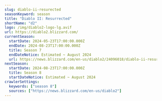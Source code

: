 ```yaml
---
slug: diablo-ii-resurected
seasonKeyword: season
title: "Diablo II: Resurrected"
shortName: "d2"
logo: /img/diablo2-logo-lg.avif
url: https://diablo2.blizzard.com/
currentSeason:
  startDate: 2024-05-23T17:00:00.000Z
  endDate: 2024-08-23T17:00:00.000Z
  title: Season 7
  endDateNotice: Estimated ~ August 2024
  url: https://news.blizzard.com/en-us/diablo2/24096018/diablo-ii-resurrected-ladder-season-7-now-live
nextSeason:
  startDate: 2024-08-23T17:00:00.000Z
  title: Season 8
  startDateNotice: Estimated ~ August 2024
crawlerSettings:
  keywords: ["season 8"]
  sources: ["https://news.blizzard.com/en-us/diablo2"]
---
```

